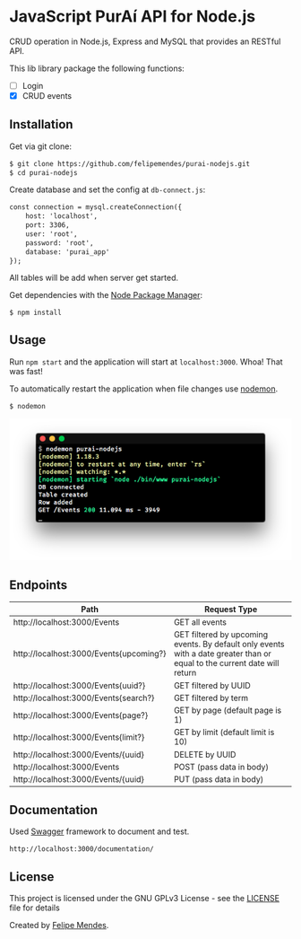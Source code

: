 # JavaScript PurAí API for Node.js
CRUD operation in Node.js, Express and MySQL that provides an RESTful API.

This lib library package the following functions:
- [ ] Login
- [x] CRUD events

 ## Installation
Get via git clone:
```
$ git clone https://github.com/felipemendes/purai-nodejs.git
$ cd purai-nodejs
```

Create database and set the config at `db-connect.js`:
```
const connection = mysql.createConnection({
    host: 'localhost',
    port: 3306,
    user: 'root',
    password: 'root',
    database: 'purai_app'
});
```
All tables will be add when server get started.

Get dependencies with the [Node Package Manager](http://npmjs.org/):
```
$ npm install
```

## Usage
Run `npm start` and the application will start at `localhost:3000`. Whoa! That was fast!

To automatically restart the application when file changes use [nodemon](https://github.com/remy/nodemon).

```
$ nodemon
```
![nodemon](/screenshots/nodemon.png "nodemon")

## Endpoints
| Path        | Request Type           
| ------------------------------ | ------------------------ |
| http://localhost:3000/Events | GET all events |
| http://localhost:3000/Events{upcoming?} | GET filtered by upcoming events. By default only events with a date greater than or equal to the current date will return |
| http://localhost:3000/Events{uuid?} | GET filtered by UUID |
| http://localhost:3000/Events{search?} | GET filtered by term |
| http://localhost:3000/Events{page?} | GET by page (default page is 1) |
| http://localhost:3000/Events{limit?} | GET by limit (default limit is 10) |
| http://localhost:3000/Events/{uuid} | DELETE by UUID |
| http://localhost:3000/Events | POST (pass data in body) |
| http://localhost:3000/Events/{uuid} | PUT (pass data in body) |

## Documentation
Used [Swagger](https://swagger.io/) framework to document and test.
```
http://localhost:3000/documentation/
```

## License
This project is licensed under the GNU GPLv3 License - see the [LICENSE](LICENSE) file for details

Created by [Felipe Mendes](https://github.com/felipemendes).
